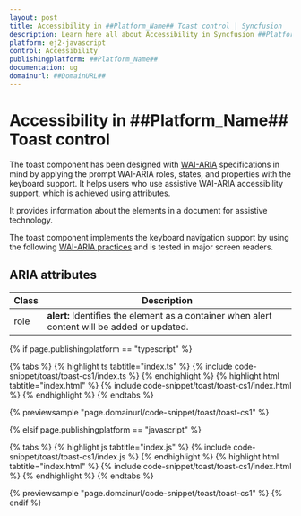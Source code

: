 ```yaml
---
layout: post
title: Accessibility in ##Platform_Name## Toast control | Syncfusion
description: Learn here all about Accessibility in Syncfusion ##Platform_Name## Toast control of Syncfusion Essential JS 2 and more.
platform: ej2-javascript
control: Accessibility 
publishingplatform: ##Platform_Name##
documentation: ug
domainurl: ##DomainURL##
---
```


# Accessibility in ##Platform_Name## Toast control

The toast component has been designed with [WAI-ARIA](http://www.w3.org/WAI/PF/aria-practices/) specifications in mind by applying the prompt WAI-ARIA roles, states, and properties with the keyboard support. It helps users who use assistive WAI-ARIA accessibility support, which is achieved using attributes.

It provides information about the elements in a document for assistive technology.

The toast component implements the keyboard navigation support by using the following [WAI-ARIA practices](https://www.w3.org/TR/wai-aria-practices/) and is tested in major screen readers.

## ARIA attributes

<!-- markdownlint-disable MD033 -->

| Class | Description |
| -------- | -------- |
| role |  <b>alert:</b> Identifies the element as a container when alert content will be added or updated. |

{% if page.publishingplatform == "typescript" %}

 {% tabs %}
{% highlight ts tabtitle="index.ts" %}
{% include code-snippet/toast/toast-cs1/index.ts %}
{% endhighlight %}
{% highlight html tabtitle="index.html" %}
{% include code-snippet/toast/toast-cs1/index.html %}
{% endhighlight %}
{% endtabs %}
        
{% previewsample "page.domainurl/code-snippet/toast/toast-cs1" %}

{% elsif page.publishingplatform == "javascript" %}

{% tabs %}
{% highlight js tabtitle="index.js" %}
{% include code-snippet/toast/toast-cs1/index.js %}
{% endhighlight %}
{% highlight html tabtitle="index.html" %}
{% include code-snippet/toast/toast-cs1/index.html %}
{% endhighlight %}
{% endtabs %}

{% previewsample "page.domainurl/code-snippet/toast/toast-cs1" %}
{% endif %}